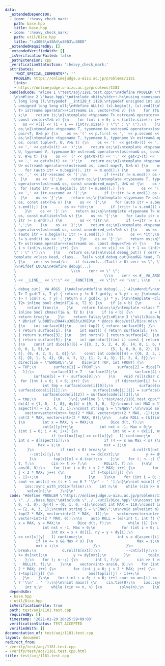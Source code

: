 ```yaml
---
data:
  _extendedDependsOn:
  - icon: ':heavy_check_mark:'
    path: base.hpp
    title: base.hpp
  - icon: ':heavy_check_mark:'
    path: util/Dice.hpp
    title: "\u30B5\u30A4\u30B3\u30ED"
  _extendedRequiredBy: []
  _extendedVerifiedWith: []
  _isVerificationFailed: false
  _pathExtension: cpp
  _verificationStatusIcon: ':heavy_check_mark:'
  attributes:
    '*NOT_SPECIAL_COMMENTS*': ''
    PROBLEM: https://onlinejudge.u-aizu.ac.jp/problems/1181
    links:
    - https://onlinejudge.u-aizu.ac.jp/problems/1181
  bundledCode: "#line 1 \"test/aoj/1181.test.cpp\"\n#define PROBLEM \"https://onlinejudge.u-aizu.ac.jp/problems/1181\"\
    \n\n#line 2 \"base.hpp\"\n#include <bits/stdc++.h>\nusing namespace std;\ntypedef\
    \ long long ll;\ntypedef __int128_t i128;\ntypedef unsigned int uint;\ntypedef\
    \ unsigned long long ull;\n#define ALL(x) (x).begin(), (x).end()\n\ntemplate <typename\
    \ T> istream& operator>>(istream& is, vector<T>& v) {\n    for (T& x : v) is >>\
    \ x;\n    return is;\n}\ntemplate <typename T> ostream& operator<<(ostream& os,\
    \ const vector<T>& v) {\n    for (int i = 0; i < (int)v.size(); i++) {\n     \
    \   os << v[i] << (i + 1 == (int)v.size() ? \"\" : \" \");\n    }\n    return\
    \ os;\n}\ntemplate <typename T, typename U> ostream& operator<<(ostream& os, const\
    \ pair<T, U>& p) {\n    os << '(' << p.first << ',' << p.second << ')';\n    return\
    \ os;\n}\ntemplate <typename T, typename U, typename V> ostream& operator<<(ostream&\
    \ os, const tuple<T, U, V>& t) {\n    os << '(' << get<0>(t) << ',' << get<1>(t)\
    \ << ',' << get<2>(t) << ')';\n    return os;\n}\ntemplate <typename T, typename\
    \ U, typename V, typename W> ostream& operator<<(ostream& os, const tuple<T, U,\
    \ V, W>& t) {\n    os << '(' << get<0>(t) << ',' << get<1>(t) << ',' << get<2>(t)\
    \ << ',' << get<3>(t) << ')';\n    return os;\n}\ntemplate <typename T, typename\
    \ U> ostream& operator<<(ostream& os, const map<T, U>& m) {\n    os << '{';\n\
    \    for (auto itr = m.begin(); itr != m.end();) {\n        os << '(' << itr->first\
    \ << ',' << itr->second << ')';\n        if (++itr != m.end()) os << ',';\n  \
    \  }\n    os << '}';\n    return os;\n}\ntemplate <typename T, typename U> ostream&\
    \ operator<<(ostream& os, const unordered_map<T, U>& m) {\n    os << '{';\n  \
    \  for (auto itr = m.begin(); itr != m.end();) {\n        os << '(' << itr->first\
    \ << ',' << itr->second << ')';\n        if (++itr != m.end()) os << ',';\n  \
    \  }\n    os << '}';\n    return os;\n}\ntemplate <typename T> ostream& operator<<(ostream&\
    \ os, const set<T>& s) {\n    os << '{';\n    for (auto itr = s.begin(); itr !=\
    \ s.end();) {\n        os << *itr;\n        if (++itr != s.end()) os << ',';\n\
    \    }\n    os << '}';\n    return os;\n}\ntemplate <typename T> ostream& operator<<(ostream&\
    \ os, const multiset<T>& s) {\n    os << '{';\n    for (auto itr = s.begin();\
    \ itr != s.end();) {\n        os << *itr;\n        if (++itr != s.end()) os <<\
    \ ',';\n    }\n    os << '}';\n    return os;\n}\ntemplate <typename T> ostream&\
    \ operator<<(ostream& os, const unordered_set<T>& s) {\n    os << '{';\n    for\
    \ (auto itr = s.begin(); itr != s.end();) {\n        os << *itr;\n        if (++itr\
    \ != s.end()) os << ',';\n    }\n    os << '}';\n    return os;\n}\ntemplate <typename\
    \ T> ostream& operator<<(ostream& os, const deque<T>& v) {\n    for (int i = 0;\
    \ i < (int)v.size(); i++) {\n        os << v[i] << (i + 1 == (int)v.size() ? \"\
    \" : \" \");\n    }\n    return os;\n}\n\nvoid debug_out() { cerr << '\\n'; }\n\
    template <class Head, class... Tail> void debug_out(Head&& head, Tail&&... tail)\
    \ {\n    cerr << head;\n    if (sizeof...(Tail) > 0) cerr << \", \";\n    debug_out(move(tail)...);\n\
    }\n#ifdef LOCAL\n#define debug(...)                                          \
    \                         \\\n    cerr << \" \";                             \
    \                                        \\\n    cerr << #__VA_ARGS__ << \" :[\"\
    \ << __LINE__ << \":\" << __FUNCTION__ << \"]\" << '\\n'; \\\n    cerr << \" \"\
    ;                                                                     \\\n   \
    \ debug_out(__VA_ARGS__)\n#else\n#define debug(...) 42\n#endif\n\ntemplate <typename\
    \ T> T gcd(T x, T y) { return y != 0 ? gcd(y, x % y) : x; }\ntemplate <typename\
    \ T> T lcm(T x, T y) { return x / gcd(x, y) * y; }\n\ntemplate <class T1, class\
    \ T2> inline bool chmin(T1& a, T2 b) {\n    if (a > b) {\n        a = b;\n   \
    \     return true;\n    }\n    return false;\n}\ntemplate <class T1, class T2>\
    \ inline bool chmax(T1& a, T2 b) {\n    if (a < b) {\n        a = b;\n       \
    \ return true;\n    }\n    return false;\n}\n#line 3 \"util/Dice.hpp\"\n\n/**\n\
    \ * @brief \u30B5\u30A4\u30B3\u30ED\n * @docs docs/util/Dice.md\n */\nstruct Dice\
    \ {\n    int surface[6];\n    int top() { return surface[0]; }\n    int south()\
    \ { return surface[1]; }\n    int east() { return surface[2]; }\n    int west()\
    \ { return surface[3]; }\n    int north() { return surface[4]; }\n    int bottom()\
    \ { return surface[5]; }\n    int operator[](int i) const { return surface[i];\
    \ }\n    const int dice[6][6] = {{0, 3, 5, 2, 4, 0}, {4, 0, 1, 6, 0, 3}, {2, 6,\
    \ 0, 0, 1, 5},\n                            {5, 1, 0, 0, 6, 2}, {3, 0, 6, 1, 0,\
    \ 4}, {0, 4, 2, 5, 3, 0}};\n    const int code[6][4] = {{0, 3, 5, 2}, {0, 2, 5,\
    \ 3}, {0, 1, 5, 4}, {0, 4, 5, 1}, {1, 2, 4, 3}, {1, 3, 4, 2}};\n    const string\
    \ direction = \"EWNSRL\";\n    Dice(int TOP, int FRONT) {\n        surface[0]\
    \ = TOP;\n        surface[1] = FRONT;\n        surface[2] = dice[TOP - 1][FRONT\
    \ - 1];\n        surface[3] = 7 - surface[2];\n        surface[4] = 7 - surface[1];\n\
    \        surface[5] = 7 - surface[0];\n    }\n    void roll(char c) {\n      \
    \  for (int i = 0; i < 6; i++) {\n            if (direction[i] != c) continue;\n\
    \            int tmp = surface[code[i][0]];\n            surface[code[i][0]] =\
    \ surface[code[i][1]];\n            surface[code[i][1]] = surface[code[i][2]];\n\
    \            surface[code[i][2]] = surface[code[i][3]];\n            surface[code[i][3]]\
    \ = tmp;\n        }\n    }\n};\n#line 5 \"test/aoj/1181.test.cpp\"\n\nconst int\
    \ dx[4] = {1, 0, -1, 0}, dy[4] = {0, 1, 0, -1};\nconst int MAX = 110;\nconst int\
    \ aspect[4] = {2, 4, 3, 1};\nconst string S = \"ENWS\";\n\nvoid solve(int n) {\n\
    \    vector<vector<int>> top(2 * MAX, vector<int>(2 * MAX, -1));\n    vector<vector<int>>\
    \ cnt(2 * MAX, vector<int>(2 * MAX, 0));\n\n    auto ROLL = [&](int t, int f)\
    \ {\n        int x = MAX, y = MAX;\n        Dice d(t, f);\n        while (1) {\n\
    \            cnt[x][y]++;\n            int nxt = -1, Max = 0;\n            for\
    \ (int i = 0; i < 4; i++) {\n                int nx = x + dx[i], ny = y + dy[i];\n\
    \                if (cnt[nx][ny] >= cnt[x][y] - 1) continue;\n               \
    \ int s = d[aspect[i]];\n                if (4 <= s && Max < s) {\n          \
    \          Max = s;\n                    nxt = i;\n                }\n       \
    \     }\n            if (nxt < 0) break;\n            d.roll(S[nxt]);\n      \
    \      --cnt[x][y];\n            x += dx[nxt];\n            y += dy[nxt];\n  \
    \      }\n        top[x][y] = d.top();\n    };\n    for (; n--;) {\n        int\
    \ t, f;\n        cin >> t >> f;\n        ROLL(t, f);\n    }\n\n    vector<int>\
    \ ans(6, 0);\n    for (int i = 0; i < 2 * MAX; i++) {\n        for (int j = 0;\
    \ j < 2 * MAX; j++) {\n            if (~top[i][j]) {\n                ans[top[i][j]\
    \ - 1]++;\n            }\n        }\n    }\n\n    for (int i = 0; i < 6; i++)\
    \ cout << ans[i] << (i + 1 == 6 ? '\\n' : ' ');\n}\n\nint main() {\n    cin.tie(0);\n\
    \    ios::sync_with_stdio(false);\n    int n;\n    while (cin >> n, n) {\n   \
    \     solve(n);\n    }\n}\n"
  code: "#define PROBLEM \"https://onlinejudge.u-aizu.ac.jp/problems/1181\"\n\n#include\
    \ \"../../base.hpp\"\n#include \"../../util/Dice.hpp\"\n\nconst int dx[4] = {1,\
    \ 0, -1, 0}, dy[4] = {0, 1, 0, -1};\nconst int MAX = 110;\nconst int aspect[4]\
    \ = {2, 4, 3, 1};\nconst string S = \"ENWS\";\n\nvoid solve(int n) {\n    vector<vector<int>>\
    \ top(2 * MAX, vector<int>(2 * MAX, -1));\n    vector<vector<int>> cnt(2 * MAX,\
    \ vector<int>(2 * MAX, 0));\n\n    auto ROLL = [&](int t, int f) {\n        int\
    \ x = MAX, y = MAX;\n        Dice d(t, f);\n        while (1) {\n            cnt[x][y]++;\n\
    \            int nxt = -1, Max = 0;\n            for (int i = 0; i < 4; i++) {\n\
    \                int nx = x + dx[i], ny = y + dy[i];\n                if (cnt[nx][ny]\
    \ >= cnt[x][y] - 1) continue;\n                int s = d[aspect[i]];\n       \
    \         if (4 <= s && Max < s) {\n                    Max = s;\n           \
    \         nxt = i;\n                }\n            }\n            if (nxt < 0)\
    \ break;\n            d.roll(S[nxt]);\n            --cnt[x][y];\n            x\
    \ += dx[nxt];\n            y += dy[nxt];\n        }\n        top[x][y] = d.top();\n\
    \    };\n    for (; n--;) {\n        int t, f;\n        cin >> t >> f;\n     \
    \   ROLL(t, f);\n    }\n\n    vector<int> ans(6, 0);\n    for (int i = 0; i <\
    \ 2 * MAX; i++) {\n        for (int j = 0; j < 2 * MAX; j++) {\n            if\
    \ (~top[i][j]) {\n                ans[top[i][j] - 1]++;\n            }\n     \
    \   }\n    }\n\n    for (int i = 0; i < 6; i++) cout << ans[i] << (i + 1 == 6\
    \ ? '\\n' : ' ');\n}\n\nint main() {\n    cin.tie(0);\n    ios::sync_with_stdio(false);\n\
    \    int n;\n    while (cin >> n, n) {\n        solve(n);\n    }\n}"
  dependsOn:
  - base.hpp
  - util/Dice.hpp
  isVerificationFile: true
  path: test/aoj/1181.test.cpp
  requiredBy: []
  timestamp: '2021-01-20 20:25:59+09:00'
  verificationStatus: TEST_ACCEPTED
  verifiedWith: []
documentation_of: test/aoj/1181.test.cpp
layout: document
redirect_from:
- /verify/test/aoj/1181.test.cpp
- /verify/test/aoj/1181.test.cpp.html
title: test/aoj/1181.test.cpp
---
```

